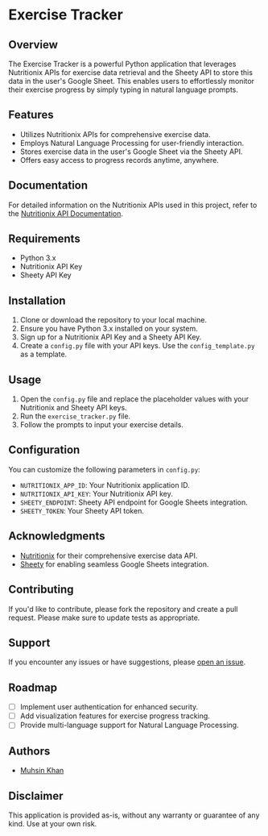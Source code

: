# Exercise Tracker

## Overview

The Exercise Tracker is a powerful Python application that leverages Nutritionix APIs for exercise data retrieval and the Sheety API to store this data in the user's Google Sheet. This enables users to effortlessly monitor their exercise progress by simply typing in natural language prompts.

## Features

- Utilizes Nutritionix APIs for comprehensive exercise data.
- Employs Natural Language Processing for user-friendly interaction.
- Stores exercise data in the user's Google Sheet via the Sheety API.
- Offers easy access to progress records anytime, anywhere.

## Documentation

For detailed information on the Nutritionix APIs used in this project, refer to the [Nutritionix API Documentation](https://developer.nutritionix.com/docs).

## Requirements

- Python 3.x
- Nutritionix API Key
- Sheety API Key

## Installation

1. Clone or download the repository to your local machine.
2. Ensure you have Python 3.x installed on your system.
3. Sign up for a Nutritionix API Key and a Sheety API Key.
4. Create a `config.py` file with your API keys. Use the `config_template.py` as a template.

## Usage

1. Open the `config.py` file and replace the placeholder values with your Nutritionix and Sheety API keys.
2. Run the `exercise_tracker.py` file.
3. Follow the prompts to input your exercise details.

## Configuration

You can customize the following parameters in `config.py`:

- `NUTRITIONIX_APP_ID`: Your Nutritionix application ID.
- `NUTRITIONIX_API_KEY`: Your Nutritionix API key.
- `SHEETY_ENDPOINT`: Sheety API endpoint for Google Sheets integration.
- `SHEETY_TOKEN`: Your Sheety API token.

## Acknowledgments

- [Nutritionix](https://developer.nutritionix.com/docs) for their comprehensive exercise data API.
- [Sheety](https://sheety.co/) for enabling seamless Google Sheets integration.

## Contributing

If you'd like to contribute, please fork the repository and create a pull request. Please make sure to update tests as appropriate.

## Support

If you encounter any issues or have suggestions, please [open an issue](https://github.com/yourusername/exercise-tracker/issues).

## Roadmap

- [ ] Implement user authentication for enhanced security.
- [ ] Add visualization features for exercise progress tracking.
- [ ] Provide multi-language support for Natural Language Processing.

## Authors

- [Muhsin Khan](https://github.com/muhzinkhan)

## Disclaimer

This application is provided as-is, without any warranty or guarantee of any kind. Use at your own risk.
